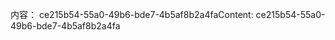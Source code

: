 <span data-ttu-id="24dfa-101">内容： ce215b54-55a0-49b6-bde7-4b5af8b2a4fa</span><span class="sxs-lookup"><span data-stu-id="24dfa-101">Content: ce215b54-55a0-49b6-bde7-4b5af8b2a4fa</span></span>